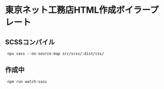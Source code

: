 # 東京ネット工務店HTML作成ボイラープレート

## SCSSコンパイル
``` npx sass --no-source-map src/scss/:dist/css/```

## 作成中
``` npm run watch:sass```
